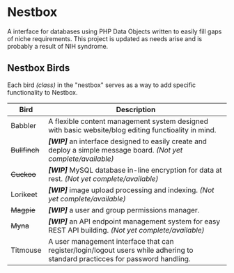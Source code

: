 # Nestbox
A interface for databases using PHP Data Objects written to easily fill gaps of niche requirements. This project is updated as needs arise and is probably a result of NIH syndrome.

## Nestbox Birds
Each bird *(class)* in the "nestbox" serves as a way to add specific functionality to Nestbox.

| Bird | Description |
| --- | --- |
| Babbler | A flexible content management system designed with basic website/blog editing functioality in mind. |
| ~~Bullfinch~~ | ***[WIP]*** an interface designed to easily create and deploy a simple message board. *(Not yet complete/available)* |
| ~~Cuckoo~~ | ***[WIP]*** MySQL database in-line encryption for data at rest. *(Not yet complete/available)* |
| Lorikeet | ***[WIP]*** image upload processing and indexing. *(Not yet complete/available)* |
|~~Magpie~~| ***[WIP]*** a user and group permissions manager. |
| ~~Myna~~ | ***[WIP]*** an API endpoint management system for easy REST API building. *(Not yet complete/available)* |
| Titmouse | A user management interface that can register/login/logout users while adhering to standard practicces for password handling. |

